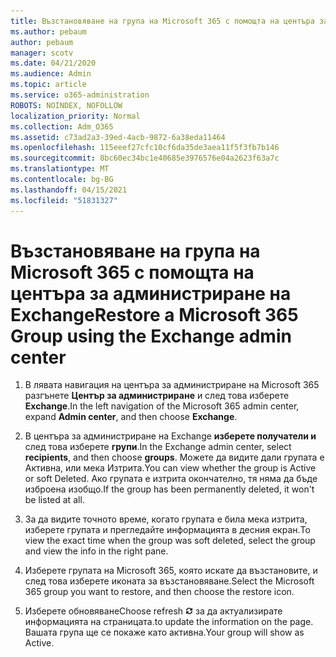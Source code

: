 ```yaml
---
title: Възстановяване на група на Microsoft 365 с помощта на центъра за администриране на Exchange
ms.author: pebaum
author: pebaum
manager: scotv
ms.date: 04/21/2020
ms.audience: Admin
ms.topic: article
ms.service: o365-administration
ROBOTS: NOINDEX, NOFOLLOW
localization_priority: Normal
ms.collection: Adm_O365
ms.assetid: c73ad2a3-39ed-4acb-9872-6a38eda11464
ms.openlocfilehash: 115eeef27cfc10cf6da35de3aea11f5f3fb7b146
ms.sourcegitcommit: 8bc60ec34bc1e40685e3976576e04a2623f63a7c
ms.translationtype: MT
ms.contentlocale: bg-BG
ms.lasthandoff: 04/15/2021
ms.locfileid: "51831327"
---
```

# <a name="restore-a-microsoft-365-group-using-the-exchange-admin-center"></a><span data-ttu-id="c4d3c-102">Възстановяване на група на Microsoft 365 с помощта на центъра за администриране на Exchange</span><span class="sxs-lookup"><span data-stu-id="c4d3c-102">Restore a Microsoft 365 Group using the Exchange admin center</span></span>

1. <span data-ttu-id="c4d3c-103">В лявата навигация на центъра за администриране на Microsoft 365 разгънете **Център за администриране** и след това изберете **Exchange**.</span><span class="sxs-lookup"><span data-stu-id="c4d3c-103">In the left navigation of the Microsoft 365 admin center, expand **Admin center**, and then choose **Exchange**.</span></span>
    
2. <span data-ttu-id="c4d3c-104">В центъра за администриране на Exchange **изберете получатели и** след това изберете **групи**.</span><span class="sxs-lookup"><span data-stu-id="c4d3c-104">In the Exchange admin center, select **recipients**, and then choose **groups**.</span></span> <span data-ttu-id="c4d3c-105">Можете да видите дали групата е Активна, или мека Изтрита.</span><span class="sxs-lookup"><span data-stu-id="c4d3c-105">You can view whether the group is Active or soft Deleted.</span></span> <span data-ttu-id="c4d3c-106">Ако групата е изтрита окончателно, тя няма да бъде изброена изобщо.</span><span class="sxs-lookup"><span data-stu-id="c4d3c-106">If the group has been permanently deleted, it won't be listed at all.</span></span>
    
3. <span data-ttu-id="c4d3c-107">За да видите точното време, когато групата е била мека изтрита, изберете групата и прегледайте информацията в десния екран.</span><span class="sxs-lookup"><span data-stu-id="c4d3c-107">To view the exact time when the group was soft deleted, select the group and view the info in the right pane.</span></span>
    
4. <span data-ttu-id="c4d3c-108">Изберете групата на Microsoft 365, която искате да възстановите, и след това изберете иконата за възстановяване.</span><span class="sxs-lookup"><span data-stu-id="c4d3c-108">Select the Microsoft 365 group you want to restore, and then choose the restore icon.</span></span>
    
5. <span data-ttu-id="c4d3c-109">Изберете обновяване</span><span class="sxs-lookup"><span data-stu-id="c4d3c-109">Choose refresh</span></span> ![Икона за обновяване](media/6464df90-2a91-4c1f-92a6-9a38c7696ac3.gif) <span data-ttu-id="c4d3c-111">за да актуализирате информацията на страницата.</span><span class="sxs-lookup"><span data-stu-id="c4d3c-111">to update the information on the page.</span></span> <span data-ttu-id="c4d3c-112">Вашата група ще се покаже като активна.</span><span class="sxs-lookup"><span data-stu-id="c4d3c-112">Your group will show as Active.</span></span> 
    

